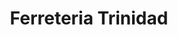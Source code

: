 ---
title: "Ferreteria Trinidad"
url: /santa-cruz-de-la-sierra/ferreteria-trinidad/
shop: hardware
---